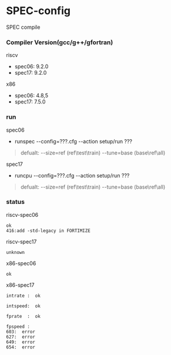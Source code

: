 # SPEC-config
SPEC compile



### Compiler Version(gcc/g++/gfortran)

riscv
*	spec06: 9.2.0
*	spec17: 9.2.0

x86
*	spec06: 4.8,5
*	spec17: 7.5.0 
	

### run

spec06

*	runspec --config=???.cfg --action setup/run ???
>   defualt: --size=ref (ref\test\train)
>            --tune=base (base\ref\all)

spec17

*	runcpu  --config=???.cfg --action setup/run ???
>   defualt: --size=ref (ref\test\train)
>            --tune=base (base\ref\all)

### status

riscv-spec06

	ok
	416:add -std-legacy in FORTIMIZE

riscv-spec17

	unknown

x86-spec06

	ok

x86-spec17

	intrate :  ok
	
	intspeed:  ok
	
	fprate  :  ok 
	
	fpspeed :
	603:  error
	627:  error
	649:  error
	654:  error



